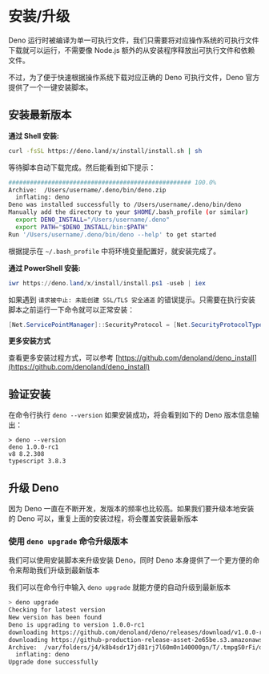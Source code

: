 # 安装/升级

Deno 运行时被编译为单一可执行文件，我们只需要将对应操作系统的可执行文件下载就可以运行，不需要像 Node.js 额外的从安装程序释放出可执行文件和依赖文件。

不过，为了便于快速根据操作系统下载对应正确的 Deno 可执行文件，Deno 官方提供了一个一键安装脚本。

## 安装最新版本

**通过 Shell 安装:**

```sh
curl -fsSL https://deno.land/x/install/install.sh | sh
```

等待脚本自动下载完成。然后能看到如下提示：

```sh
################################################### 100.0%
Archive:  /Users/username/.deno/bin/deno.zip
  inflating: deno
Deno was installed successfully to /Users/username/.deno/bin/deno
Manually add the directory to your $HOME/.bash_profile (or similar)
  export DENO_INSTALL="/Users/username/.deno"
  export PATH="$DENO_INSTALL/bin:$PATH"
Run '/Users/username/.deno/bin/deno --help' to get started
```

根据提示在 `~/.bash_profile` 中将环境变量配置好，就安装完成了。

**通过 PowerShell  安装:**

```powershell
iwr https://deno.land/x/install/install.ps1 -useb | iex
```

如果遇到 `请求被中止: 未能创建 SSL/TLS 安全通道` 的错误提示。只需要在执行安装脚本之前运行一下命令就可以正常安装：

```powershell
[Net.ServicePointManager]::SecurityProtocol = [Net.SecurityProtocolType]::Tls12
```

**更多安装方式**

查看更多安装过程方式，可以参考 [https://github.com/denoland/deno_install](https://github.com/denoland/deno_install)

## 验证安装

在命令行执行 `deno --version` 如果安装成功，将会看到如下的 Deno 版本信息输出：

```
> deno --version
deno 1.0.0-rc1
v8 8.2.308
typescript 3.8.3
```

## 升级 Deno

因为 Deno 一直在不断开发，发版本的频率也比较高。如果我们要升级本地安装的 Deno 可以，重复上面的安装过程，将会覆盖安装最新版本

### 使用 `deno upgrade` 命令升级版本

我们可以使用安装脚本来升级安装 Deno，同时 Deno 本身提供了一个更方便的命令来帮助我们升级到最新版本

我们可以在命令行中输入 `deno upgrade` 就能方便的自动升级到最新版本

```sh
> deno upgrade
Checking for latest version
New version has been found
Deno is upgrading to version 1.0.0-rc1
downloading https://github.com/denoland/deno/releases/download/v1.0.0-rc1/deno-x86_64-apple-darwin.zip
downloading https://github-production-release-asset-2e65be.s3.amazonaws.com/133442384/f86bf880-8e43-11ea-971c-4fabd344ea89?X-Amz-Algorithm=AWS4-HMAC-SHA256&X-Amz-Credential=AKIAIWNJYAX4CSVEH53A%2F20200506%2Fus-east-1%2Fs3%2Faws4_request&X-Amz-Date=20200506T093800Z&X-Amz-Expires=300&X-Amz-Signature=7dab378ee41b9a6d8c19b0ec9c8e9f0119596aa082afdd5cd91fe463e97e882f&X-Amz-SignedHeaders=host&actor_id=0&repo_id=133442384&response-content-disposition=attachment%3B%20filename%3Ddeno-x86_64-apple-darwin.zip&response-content-type=application%2Foctet-stream
Archive:  /var/folders/j4/k8b4sdr17jd81rj7l60m0n140000gn/T/.tmpgS0rFi/deno.zip
  inflating: deno
Upgrade done successfully
```